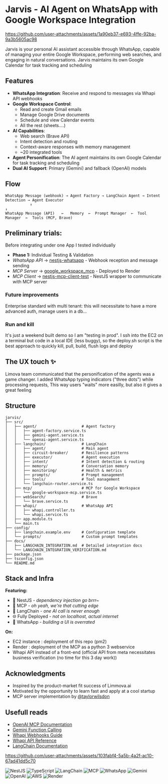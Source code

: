 # Jarvis -  AI Agent on WhatsApp with Google Workspace Integration


https://github.com/user-attachments/assets/1a90eb37-e693-4ffe-92ba-9a3b5605ac98

Jarvis is your personal AI assistant accessible through WhatsApp, capable of managing your entire Google Workspace, performing web searches, and engaging in natural conversations.
Jarvis maintains its own Google Calendar for task tracking and scheduling

##  Features

- **WhatsApp Integration**: Receive and respond to messages via Whapi API webhooks
- **Google Workspace Control**: 
  - Read and create Gmail emails
  - Manage Google Drive documents
  - Schedule and view Calendar events
  - All the rest (sheets....)
- **AI Capabilities**:
  - Web search (Brave API)
  - Intent detection and routing
  - Context-aware responses with memory management
  - ~20 integrated tools
- **Agent Personification**: The AI agent maintains its own Google Calendar for task tracking and scheduling
- **Dual AI Support**: Primary (Gemini) and fallback (OpenAI) models


## Flow

```
WhatsApp Message (webhook) → Agent Factory → LangChain Agent → Intent Detection → Agent Executor
           ↑                                                                           ↓
WhatsApp Message (API)   ←   Memory  ←  Prompt Manager  ←  Tool Manager  ←  Tools (MCP, Brave)
```

## Preliminary trials:
Before integrating under one App I tested individually
- **Phase 1:** Individual Testing & Validation
- *WhatsApp API* → [nestjs-whatsapp](https://github.com/lmangall/nestjs-whatsapp) - Webhook reception and message sending
- *MCP Server* → [google_workspace_mcp](https://github.com/lmangall/google_workspace_mcp) - Deployed to Render
- *MCP Client* → [nestjs-mcp-client-test](https://github.com/lmangall/nestjs-mcp-client-test) - NestJS wrapper to communicate with MCP server

### Future improvements
Enterprise standard with multi tenant: this will necessitate to have a more advanced auth, manage users in a db...


### Run and kill
It's just a weekend built demo so I am "testing in prod". I ssh into the EC2 on a terminal but code in a local IDE (less buggy), so the deploy.sh script is the best approach to quickly kill, pull, build, flush logs and deploy

## The UX touch ✨
Limova team communicated that the personification of the agents was a game changer. I added WhatsApp typing indicators ("three dots") while processing requests, This way users "waits" more easilly, but also it gives a great feeling


## Structure


```
jarvis/
├── src/
│   ├── agent/                    # Agent factory
│   │   ├── agent-factory.service.ts
│   │   ├── gemini-agent.service.ts
│   │   └── openai-agent.service.ts
│   ├── langchain/                # LangChain 
│   │   ├── agent/                # Main agent
│   │   ├── circuit-breaker/      # Resilience patterns
│   │   ├── executor/             # Agent execution
│   │   ├── intent/               # Intent detection & routing
│   │   ├── memory/               # Conversation memory
│   │   ├── monitoring/           # Health & metrics
│   │   ├── prompts/              # Prompt management
│   │   ├── tools/                # Tool management
│   │   └── langchain-router.service.ts
│   ├── mcp/                      # MCP for Google Workspace
│   │   └── google-workspace-mcp.service.ts
│   ├── webSearch/                # Brave
│   │   └── brave.service.ts
│   ├── whapi/                    # WhatsApp API 
│   │   ├── whapi.controller.ts
│   │   └── whapi.service.ts
│   ├── app.module.ts
│   └── main.ts
├── config/
│   ├── langchain.example.env     # Configuration template
│   └── prompts/                  # Custom prompt templates
├── docs/
│   ├── LANGCHAIN_INTEGRATION.md  # Detailed integration docs
│   └── LANGCHAIN_INTEGRATION_VERIFICATION.md
├── package.json
├── tsconfig.json
└── README.md
```

## Stack and Infra

**Featuring:**
- 🪺 NestJS - *dependency injection go brrr~*
- 🍆 MCP - *oh yeah, we're that cutting edge*
- 🦜 LangChain - *one AI call is never enough*
- 🌐 Fully Deployed - *not on localhost, actual internet*
- 📱 WhatsApp - *building a UI is overrated*

**On:**
- EC2 instance : deployment of this repo (pm2)
- Render : deployment of the MCP as a python 3 webservice
- Whapi API instead of a front-end (official API from meta necessitates business verification (no time for this 3 day work))



## Acknowledgments

- Inspired by the product-market fit success of Limmova.ai
- Motivated by the opportunity to learn fast and apply at a cool startup
- MCP server implementation by [@taylorwilsdon](https://github.com/taylorwilsdon)



## Usefull reads

- [OpenAI MCP Documentation](https://platform.openai.com/docs/mcp)
- [Gemini Function Calling](https://ai.google.dev/gemini-api/docs/function-calling)
- [Whapi Webhooks Guide](https://support.whapi.cloud/help-desk/receiving/webhooks/where-to-find-the-webhook-url)
- [Whapi API Reference](https://whapi.readme.io/reference/checkhealth)
- [LangChain Documentation](https://js.langchain.com/docs/)








https://github.com/user-attachments/assets/103fabf4-5a5b-4a2f-ac10-67ad41dd5c70







![NestJS](https://img.shields.io/badge/NestJS-E0234E?style=for-the-badge&logo=nestjs&logoColor=white)
![TypeScript](https://img.shields.io/badge/TypeScript-3178C6?style=for-the-badge&logo=typescript&logoColor=white)
![LangChain](https://img.shields.io/badge/🦜_LangChain-2C3E50?style=for-the-badge)
![MCP](https://img.shields.io/badge/MCP-6366F1?style=for-the-badge&logo=protocol&logoColor=white)
![WhatsApp](https://img.shields.io/badge/WhatsApp-25D366?style=for-the-badge&logo=whatsapp&logoColor=white)
![Gemini](https://img.shields.io/badge/Google_Gemini-4285F4?style=for-the-badge&logo=google&logoColor=white)
![OpenAI](https://img.shields.io/badge/OpenAI-412991?style=for-the-badge&logo=openai&logoColor=white)
![AWS](https://img.shields.io/badge/AWS_EC2-FF9900?style=for-the-badge&logo=amazon-aws&logoColor=white)
![Render](https://img.shields.io/badge/Render-46E3B7?style=for-the-badge&logo=render&logoColor=white)

